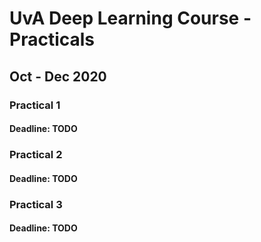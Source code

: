 # UvA Deep Learning Course - Practicals
## Oct - Dec 2020
### Practical 1
#### Deadline: TODO
### Practical 2
#### Deadline: TODO
### Practical 3
#### Deadline: TODO
